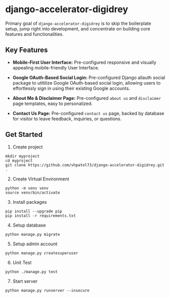 # django-accelerator-digidrey

Primary goal of `django-accelerator-digidrey` is to skip the boilerplate setup, jump right into development, and concentrate on building core features and functionalities.

## Key Features

- **Mobile-First User Interface:** Pre-configured responsive and visually appealing mobile-friendly User Interface.

- **Google OAuth-Based Social Login:** Pre-configured Django allauth social package to utitilize Google OAuth-based social login, allowing users to effortlessly sign in using their existing Google accounts.

- **About Me & Disclaimer Page:** Pre-configured `about us` and `disclaimer` page templates, easy to personalized. 

- **Contact Us Page:** Pre-configured `contact us` page, backed by database for visitor to leave feedback, inquiries, or questions. 


## Get Started
1. Create project

```
mkdir myproject
cd myproject
git clone https://github.com/vhpatel73/django-accelerator-digidrey.git .
```

2. Create Virtual Environment
```
python -m venv venv
source venv/bin/activate
```

3. Install packages
```
pip install --upgrade pip
pip install -r requirements.txt
```

4. Setup database
```
python manage.py migrate
```

5. Setup admin account
```
python manage.py createsuperuser
```

6. Unit Test 
```
python ./manage.py test
```

7. Start server
```
python manage.py runserver --insecure
```